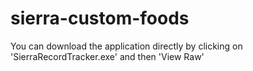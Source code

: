 # sierra-custom-foods

You can download the application directly by clicking on 'SierraRecordTracker.exe' and then 'View Raw'
